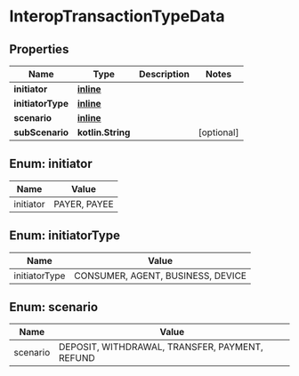 
# InteropTransactionTypeData

## Properties
| Name | Type | Description | Notes |
| ------------ | ------------- | ------------- | ------------- |
| **initiator** | [**inline**](#Initiator) |  |  |
| **initiatorType** | [**inline**](#InitiatorType) |  |  |
| **scenario** | [**inline**](#Scenario) |  |  |
| **subScenario** | **kotlin.String** |  |  [optional] |


<a id="Initiator"></a>
## Enum: initiator
| Name | Value |
| ---- | ----- |
| initiator | PAYER, PAYEE |


<a id="InitiatorType"></a>
## Enum: initiatorType
| Name | Value |
| ---- | ----- |
| initiatorType | CONSUMER, AGENT, BUSINESS, DEVICE |


<a id="Scenario"></a>
## Enum: scenario
| Name | Value |
| ---- | ----- |
| scenario | DEPOSIT, WITHDRAWAL, TRANSFER, PAYMENT, REFUND |



